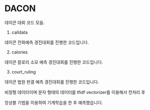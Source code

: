 # DACON
데이콘 대회 코드 모음.

1. calldata
 
데이콘 전화예측 경진대회를 진행한 코드입니다.

2. calories

데이콘 칼로리 소모 예측 경진대회를 진행한 코드입니다.

3. court_ruling

데이콘 법원 판결 예측 경진대회를 진행한 코드입니다.

비정형 데이터이며 문자 형태의 데이터를 tfidf vectorizer를 이용해서 전처리 후

앙상블 기법을 이용하여 기계학습을 한 후 예측했습니다.
